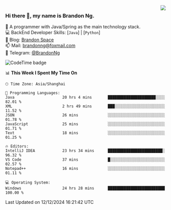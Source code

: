 <img  align="right" src="https://github-readme-stats-brandon0824.vercel.app/api/top-langs/?username=brandon0824&layout=compact">

### Hi there 👋, my name is Brandon Ng.

🌱 A programmer with Java/Spring as the main technology stack.  
💻 BackEnd Developer Skills: [`Java`] | [`Python`]  
📝 Blog: [Brandon Space](https://brandonng.tech)  
📫 Mail: brandonng@foxmail.com  
📰 Telegram: [@BrandonNg](https://t.me/BrandonNg24)  

![CodeTime badge](https://img.shields.io/endpoint?style=flat-square&url=https%3A%2F%2Fapi.codetime.dev%2Fshield%3Fid%3D128%26project%3D%26in%3D604800000)

<!--START_SECTION:waka-->
📊 **This Week I Spent My Time On** 

```text
🕑︎ Time Zone: Asia/Shanghai

💬 Programming Languages: 
Java                     20 hrs 4 mins       █████████████████████░░░░   82.01 % 
XML                      2 hrs 49 mins       ███░░░░░░░░░░░░░░░░░░░░░░   11.52 % 
JSON                     26 mins             ░░░░░░░░░░░░░░░░░░░░░░░░░   01.78 % 
JavaScript               25 mins             ░░░░░░░░░░░░░░░░░░░░░░░░░   01.71 % 
Text                     18 mins             ░░░░░░░░░░░░░░░░░░░░░░░░░   01.25 % 

🔥 Editors: 
IntelliJ IDEA            23 hrs 34 mins      ████████████████████████░   96.32 % 
VS Code                  37 mins             █░░░░░░░░░░░░░░░░░░░░░░░░   02.57 % 
Notepad++                16 mins             ░░░░░░░░░░░░░░░░░░░░░░░░░   01.11 % 

💻 Operating System: 
Windows                  24 hrs 28 mins      █████████████████████████   100.00 % 
```


 Last Updated on 12/12/2024 16:21:42 UTC
<!--END_SECTION:waka-->
